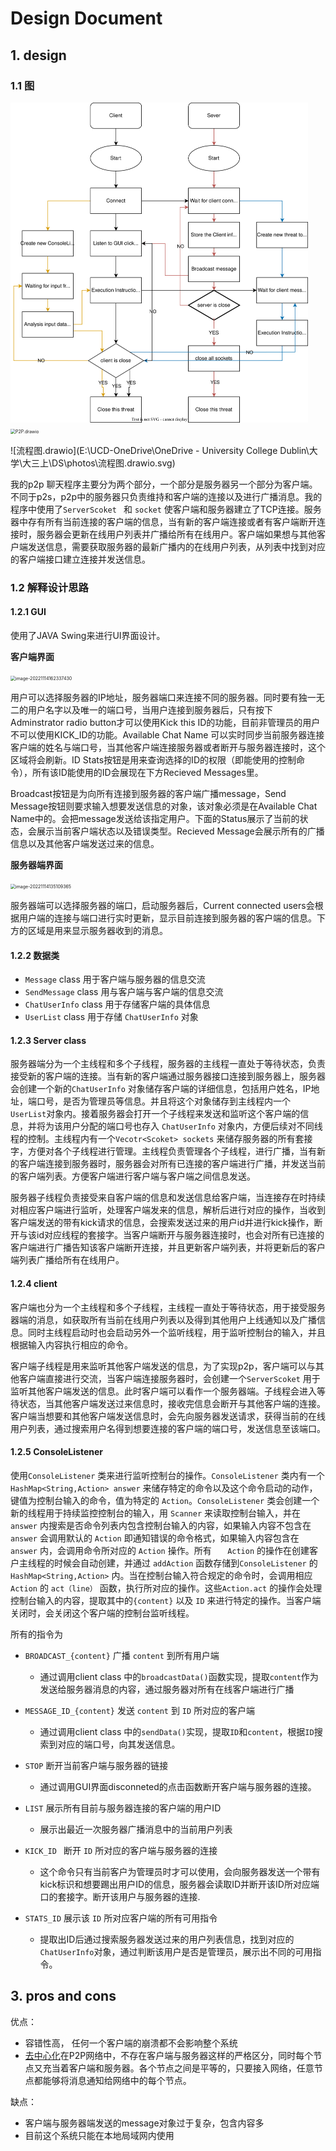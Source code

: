 # Design Document

## 1. design

### 1.1 图

<img src=".\photos\流程图.drawio-1668444962275-1.svg" alt="流程图.drawio" style="zoom:50%;" /> <img src="D:\OneDrive\OneDrive - University College Dublin\大学\大三上\DS\photos\P2P.drawio.svg" alt="P2P.drawio" style="zoom:50%;" />





![流程图.drawio](E:\UCD-OneDrive\OneDrive - University College Dublin\大学\大三上\DS\photos\流程图.drawio.svg)

我的p2p 聊天程序主要分为两个部分，一个部分是服务器另一个部分为客户端。不同于p2s，p2p中的服务器只负责维持和客户端的连接以及进行广播消息。我的程序中使用了`ServerScoket ` 和 `socket` 使客户端和服务器建立了TCP连接。服务器中存有所有当前连接的客户端的信息，当有新的客户端连接或者有客户端断开连接时，服务器会更新在线用户列表并广播给所有在线用户。客户端如果想与其他客户端发送信息，需要获取服务器的最新广播内的在线用户列表，从列表中找到对应的客户端接口建立连接并发送信息。

### 1.2 解释设计思路

#### 1.2.1 GUI

使用了JAVA Swing来进行UI界面设计。

**客户端界面**

<img src="E:\UCD-OneDrive\OneDrive - University College Dublin\大学\大三上\DS\photos\image-20221114162337430.png" alt="image-20221114162337430" style="zoom: 50%;" />

用户可以选择服务器的IP地址，服务器端口来连接不同的服务器。同时要有独一无二的用户名字以及唯一的端口号，当用户连接到服务器后，只有按下Adminstrator radio button才可以使用Kick this ID的功能，目前非管理员的用户不可以使用KICK_ID的功能。Available Chat Name 可以实时同步当前服务器连接客户端的姓名与端口号，当其他客户端连接服务器或者断开与服务器连接时，这个区域将会刷新。ID Stats按钮是用来查询选择的ID的权限（即能使用的控制命令），所有该ID能使用的ID会展现在下方Recieved Messages里。

Broadcast按钮是为向所有连接到服务器的客户端广播message，Send Message按钮则要求输入想要发送信息的对象，该对象必须是在Available Chat Name中的。会把message发送给该指定用户。下面的Status展示了当前的状态，会展示当前客户端状态以及错误类型。Recieved Message会展示所有的广播信息以及其他客户端发送过来的信息。

**服务器端界面**

<img src="E:\UCD-OneDrive\OneDrive - University College Dublin\大学\大三上\DS\photos\image-20221114135109365.png" alt="image-20221114135109365" style="zoom:50%;" />

服务器端可以选择服务器的端口，启动服务器后，Current connected users会根据用户端的连接与端口进行实时更新，显示目前连接到服务器的客户端的信息。下方的区域是用来显示服务器收到的消息。

#### 1.2.2 数据类

- `Message` class 用于客户端与服务器的信息交流
- `SendMessage` class 用与客户端与客户端的信息交流
- `ChatUserInfo` class 用于存储客户端的具体信息
- `UserList` class 用于存储 `ChatUserInfo` 对象 

#### 1.2.3 Server class

服务器端分为一个主线程和多个子线程，服务器的主线程一直处于等待状态，负责接受新的客户端的连接。当有新的客户端通过服务器接口连接到服务器上，服务器会创建一个新的`ChatUserInfo` 对象储存客户端的详细信息，包括用户姓名，IP地址，端口号，是否为管理员等信息。并且将这个对象储存到主线程内一个`UserList`对象内。接着服务器会打开一个子线程来发送和监听这个客户端的信息，并将为该用户分配的端口号也存入 `ChatUserInfo` 对象内，方便后续对不同线程的控制。主线程内有一个`Vecotr<Scoket> sockets` 来储存服务器的所有套接字，方便对各个子线程进行管理。主线程负责管理各个子线程，进行广播，当有新的客户端连接到服务器时，服务器会对所有已连接的客户端进行广播，并发送当前的客户端列表。方便客户端进行客户端与客户端之间信息发送。

服务器子线程负责接受来自客户端的信息和发送信息给客户端，当连接存在时持续对相应客户端进行监听，处理客户端发来的信息，解析后进行对应的操作，当收到客户端发送的带有kick请求的信息，会搜索发送过来的用户id并进行kick操作，断开与该id对应线程的套接字。当客户端断开与服务器连接时，也会对所有已连接的客户端进行广播告知该客户端断开连接，并且更新客户端列表，并将更新后的客户端列表广播给所有在线用户。

#### 1.2.4 client

客户端也分为一个主线程和多个子线程，主线程一直处于等待状态，用于接受服务器端的消息，如获取所有当前在线用户列表以及得到其他用户上线通知以及广播信息。同时主线程启动时也会启动另外一个监听线程，用于监听控制台的输入，并且根据输入内容执行相应的命令。

客户端子线程是用来监听其他客户端发送的信息，为了实现p2p，客户端可以与其他客户端直接进行交流，当客户端连接服务器时，会创建一个`ServerScoket` 用于监听其他客户端发送的信息。此时客户端可以看作一个服务器端。子线程会进入等待状态，当其他客户端发送过来信息时，接收完信息会断开与其他客户端的连接。客户端当想要和其他客户端发送信息时，会先向服务器发送请求，获得当前的在线用户列表，通过搜索用户名得到想要连接的客户端的端口号，发送信息至该端口。

#### 1.2.5 ConsoleListener

使用`ConsoleListener` 类来进行监听控制台的操作。`ConsoleListener` 类内有一个 `HashMap<String,Action> answer` 来储存特定的命令以及这个命令启动的动作，键值为控制台输入的命令，值为特定的 `Action`。`ConsoleListener` 类会创建一个新的线程用于持续监控控制台的输入，用 `Scanner` 来读取控制台输入，并在 `answer` 内搜索是否命令列表内包含控制台输入的内容，如果输入内容不包含在 `answer` 会调用默认的 `Action` 即通知错误的命令格式，如果输入内容包含在 `answer` 内，会调用命令所对应的 `Action` 操作。所有 `	Action` 的操作在创建客户主线程的时候会自动创建，并通过 `addAction` 函数存储到`ConsoleListener` 的`HashMap<String,Action>` 内。当在控制台输入符合规定的命令时，会调用相应`Action` 的 `act（line）` 函数，执行所对应的操作。这些`Action.act` 的操作会处理控制台输入的内容，提取其中的`{content}` 以及 `ID` 来进行特定的操作。当客户端关闭时，会关闭这个客户端的控制台监听线程。

所有的指令为

- `BROADCAST_{content}` 广播 `content` 到所有用户端
  - 通过调用client class 中的`broadcastData()`函数实现，提取`content`作为发送给服务器消息的内容，通过服务器对所有在线客户端进行广播 

- `MESSAGE_ID_{content}` 发送 `content` 到 `ID` 所对应的客户端
  - 通过调用client class 中的`sendData()`实现，提取`ID`和`content`，根据`ID`搜索到对应的端口号，向其发送信息。

- `STOP` 断开当前客户端与服务器的链接
  - 通过调用GUI界面disconneted的点击函数断开客户端与服务器的连接。

- `LIST` 展示所有目前与服务器连接的客户端的用户ID
  - 展示出最近一次服务器广播消息中的当前用户列表

- `KICK_ID ` 断开 `ID` 所对应的客户端与服务器的连接
  - 这个命令只有当前客户为管理员时才可以使用，会向服务器发送一个带有kick标识和想要踢出用户ID的信息，服务器会读取ID并断开该ID所对应端口的套接字。断开该用户与服务器的连接.

- `STATS_ID` 展示该 `ID` 所对应客户端的所有可用指令
  - 提取出ID后通过搜索服务器发送过来的用户列表信息，找到对应的`ChatUserInfo`对象，通过判断该用户是否是管理员，展示出不同的可用指令。


## 3. pros and cons

优点：

- 容错性高， 任何一个客户端的崩溃都不会影响整个系统
- [去中心化](https://so.csdn.net/so/search?q=去中心化&spm=1001.2101.3001.7020)在P2P网络中，不存在客户端与服务器这样的严格区分，同时每个节点又充当着客户端和服务器。各个节点之间是平等的，只要接入网络，任意节点都能够将消息通知给网络中的每个节点。

缺点：

- 客户端与服务器端发送的message对象过于复杂，包含内容多
- 目前这个系统只能在本地局域网内使用
